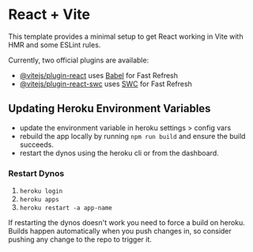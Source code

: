 # React + Vite

This template provides a minimal setup to get React working in Vite with HMR and some ESLint rules.

Currently, two official plugins are available:

- [@vitejs/plugin-react](https://github.com/vitejs/vite-plugin-react/blob/main/packages/plugin-react/README.md) uses [Babel](https://babeljs.io/) for Fast Refresh
- [@vitejs/plugin-react-swc](https://github.com/vitejs/vite-plugin-react-swc) uses [SWC](https://swc.rs/) for Fast Refresh

## Updating Heroku Environment Variables

- update the environment variable in heroku settings > config vars
- rebuild the app locally by running `npm run build` and ensure the build succeeds.
- restart the dynos using the heroku cli or from the dashboard.

### Restart Dynos

1. `heroku login`
2. `heroku apps`
3. `heroku restart -a app-name`

If restarting the dynos doesn't work you need to force a build on heroku. Builds happen automatically when you push changes in, so consider pushing any change to the repo to trigger it.
